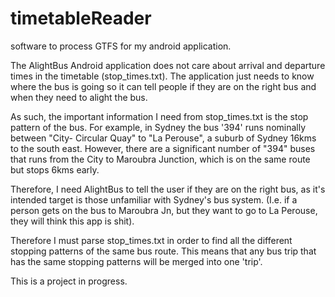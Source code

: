 timetableReader
===============

software to process GTFS for my android application.

The AlightBus Android application does not care about arrival and departure times in the timetable (stop_times.txt).
The application just needs to know where the bus is going so it can tell people if they are on the right bus
and when they need to alight the bus.

As such, the important information I need from stop_times.txt is the stop pattern of the bus. For example, in Sydney
the bus '394' runs nominally between "City- Circular Quay" to "La Perouse", a suburb of Sydney 16kms to the south east.
However, there are a significant number of "394" buses that runs from the City to Maroubra Junction, which is on the
same route but stops 6kms early.

Therefore, I need AlightBus to tell the user if they are on the right bus, as it's intended target is those unfamiliar
with Sydney's bus system. (I.e. if a person gets on the bus to Maroubra Jn, but they want to go to La Perouse, they
will think this app is shit).

Therefore I must parse stop_times.txt in order to find all the different stopping patterns of the same bus route. This
means that any bus trip that has the same stopping patterns will be merged into one 'trip'.

This is a project in progress.
